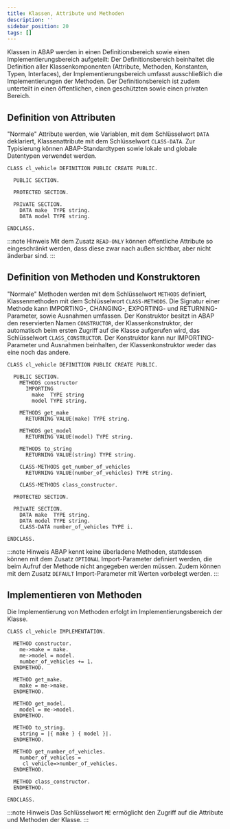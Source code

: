 ```yaml
---
title: Klassen, Attribute und Methoden
description: ''
sidebar_position: 20
tags: []
---
```


Klassen in ABAP werden in einen Definitionsbereich sowie einen Implementierungsbereich aufgeteilt: Der Definitionsbereich beinhaltet die Definition aller Klassenkomponenten (Attribute, Methoden, Konstanten, Typen, Interfaces), der Implementierungsbereich 
umfasst ausschließlich die Implementierungen der Methoden. Der Definitionsbereich ist zudem unterteilt in einen öffentlichen, einen geschützten sowie einen privaten Bereich.

## Definition von Attributen
"Normale" Attribute werden, wie Variablen, mit dem Schlüsselwort `DATA` deklariert, Klassenattribute mit dem Schlüsselwort `CLASS-DATA`. Zur Typisierung können ABAP-Standardtypen sowie lokale und globale Datentypen verwendet werden.

```abap
CLASS cl_vehicle DEFINITION PUBLIC CREATE PUBLIC.
  
  PUBLIC SECTION.
  
  PROTECTED SECTION.
  
  PRIVATE SECTION.
    DATA make  TYPE string.
    DATA model TYPE string.

ENDCLASS.
```

:::note Hinweis
Mit dem Zusatz `READ-ONLY` können öffentliche Attribute so eingeschränkt werden, dass diese zwar nach außen sichtbar, aber nicht änderbar sind.
:::

## Definition von Methoden und Konstruktoren
"Normale" Methoden werden mit dem Schlüsselwort `METHODS` definiert, Klassenmethoden mit dem Schlüsselwort `CLASS-METHODS`. Die Signatur einer Methode kann IMPORTING-, CHANGING-, EXPORTING- und RETURNING-Parameter, sowie Ausnahmen umfassen. Der Konstruktor
besitzt in ABAP den reservierten Namen `CONSTRUCTOR`, der Klassenkonstruktor, der automatisch beim ersten Zugriff auf die Klasse aufgerufen wird, das Schlüsselwort `CLASS_CONSTRUCTOR`. Der Konstruktor kann nur IMPORTING-Parameter und Ausnahmen beinhalten,
der Klassenkonstruktor weder das eine noch das andere.

```abap
CLASS cl_vehicle DEFINITION PUBLIC CREATE PUBLIC.

  PUBLIC SECTION.
    METHODS constructor
      IMPORTING
        make  TYPE string
        model TYPE string.
		
    METHODS get_make
      RETURNING VALUE(make) TYPE string.
	  
    METHODS get_model
      RETURNING VALUE(model) TYPE string.
	  
    METHODS to_string
      RETURNING VALUE(string) TYPE string.
	  
	CLASS-METHODS get_number_of_vehicles
      RETURNING VALUE(number_of_vehicles) TYPE string.
	  
    CLASS-METHODS class_constructor.

  PROTECTED SECTION.
  
  PRIVATE SECTION.
    DATA make  TYPE string.
    DATA model TYPE string.
    CLASS-DATA number_of_vehicles TYPE i.

ENDCLASS.
```

:::note Hinweis
ABAP kennt keine überladene Methoden, stattdessen können mit dem Zusatz `OPTIONAL` Import-Parameter definiert werden, die beim Aufruf der Methode nicht angegeben werden müssen. Zudem können mit dem Zusatz `DEFAULT` Import-Parameter mit Werten vorbelegt werden.
:::

## Implementieren von Methoden
Die Implementierung von Methoden erfolgt im Implementierungsbereich der Klasse.

```abap
CLASS cl_vehicle IMPLEMENTATION.

  METHOD constructor.
    me->make = make.
    me->model = model.
    number_of_vehicles += 1.
  ENDMETHOD.

  METHOD get_make.
    make = me->make.
  ENDMETHOD.

  METHOD get_model.
    model = me->model.
  ENDMETHOD.

  METHOD to_string.
    string = |{ make } { model }|.
  ENDMETHOD.

  METHOD get_number_of_vehicles.
    number_of_vehicles =
     cl_vehicle=>number_of_vehicles.
  ENDMETHOD.

  METHOD class_constructor.
  ENDMETHOD.

ENDCLASS.
```

:::note Hinweis
Das Schlüsselwort `ME` ermöglicht den Zugriff auf die Attribute und Methoden der Klasse.
:::